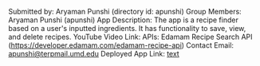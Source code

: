 Submitted by: Aryaman Punshi (directory id: apunshi)
Group Members: Aryaman Punshi (apunshi)
App Description: The app is a recipe finder based on a user's inputted ingredients. It has functionality to save, view, and delete recipes. 
YouTube Video Link: 
APIs: Edamam Recipe Search API (https://developer.edamam.com/edamam-recipe-api)
Contact Email: apunshi@terpmail.umd.edu
Deployed App Link: [text](https://recipe-finder-hovq.onrender.com)